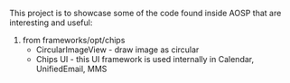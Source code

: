 This project is to showcase some of the code found inside AOSP that are interesting and useful:

1) from frameworks/opt/chips 
	* CircularImageView - draw image as circular
	* Chips UI - this UI framework is used internally in Calendar, UnifiedEmail, MMS
